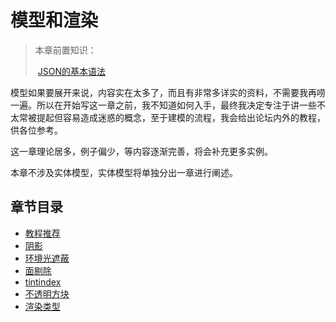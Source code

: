 # 模型和渲染

> 本章前置知识：
>
>   ​	[JSON的基本语法](https://www.runoob.com/json/json-tutorial.html)

模型如果要展开来说，内容实在太多了，而且有非常多详实的资料，不需要我再唠一遍。所以在开始写这一章之前，我不知道如何入手，最终我决定专注于讲一些不太常被提起但容易造成迷惑的概念，至于建模的流程，我会给出论坛内外的教程，供各位参考。

这一章理论居多，例子偏少，等内容逐渐完善，将会补充更多实例。

本章不涉及实体模型，实体模型将单独分出一章进行阐述。



## 章节目录

- [教程推荐](tutorials.md)
- [阴影](shading.md)
- [环境光遮蔽](ambientocclusion.md)
- [面剔除](cullface.md)
- [tintindex](tintindex.md)
- [不透明方块](opaquecube.md)
- [渲染类型](rendertype.md)

<br/><br/><Vssue/>